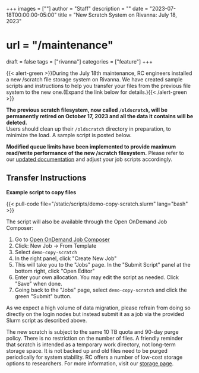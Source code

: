 +++
images = [""]
author = "Staff"
description = ""
date = "2023-07-18T00:00:00-05:00"
title = "New Scratch System on Rivanna: July 18, 2023"
# url = "/maintenance"
draft = false
tags = ["rivanna"]
categories = ["feature"]
+++

{{< alert-green >}}During the July 18th maintenance, RC engineers installed a new /scratch file storage system on Rivanna. We have created sample scripts and instructions to help you transfer your files from the previous file system to the new one.(Expand the link below for details.){{< /alert-green >}}


**The previous scratch filesystem, now called `/oldscratch`, will be permanently retired on October 17, 2023 and all the data it contains will be deleted.**  
Users should clean up their `/oldscratch` directory in preparation, to minimize the load.  A sample script is posted below.

**Modified queue limits have been implemented to provide maximum read/write performance of the new /scratch filesystem.** Please refer to our [updated documentation](/userinfo/rivanna/overview/#job-queues) and adjust your job scripts accordingly.

## Transfer Instructions

**Example script to copy files**

{{< pull-code file="/static/scripts/demo-copy-scratch.slurm" lang="bash" >}}

The script will also be available through the Open OnDemand Job Composer:

1. Go to [Open OnDemand Job Composer](https://rivanna-portal.hpc.virginia.edu/pun/sys/dashboard/apps/show/myjobs)
1. Click: New Job -> From Template
1. Select `demo-copy-scratch`
1. In the right panel, click "Create New Job"
1. This will take you to the "Jobs" page. In the "Submit Script" panel at the bottom right, click "Open Editor"
1. Enter your own allocation. You may edit the script as needed. Click "Save" when done.
1. Going back to the "Jobs" page, select `demo-copy-scratch` and click the green "Submit" button.

As we expect a high volume of data migration, please refrain from doing so directly on the login nodes but instead submit it as a job via the provided Slurm script as described above.

The new scratch is subject to the same 10 TB quota and 90-day purge policy. There is no restriction on the number of files. A friendly reminder that scratch is intended as a temporary work directory, not long-term storage space. It is not backed up and old files need to be purged periodically for system stability. RC offers a number of low-cost storage options to researchers. For more information, visit our [storage page](/userinfo/storage).


